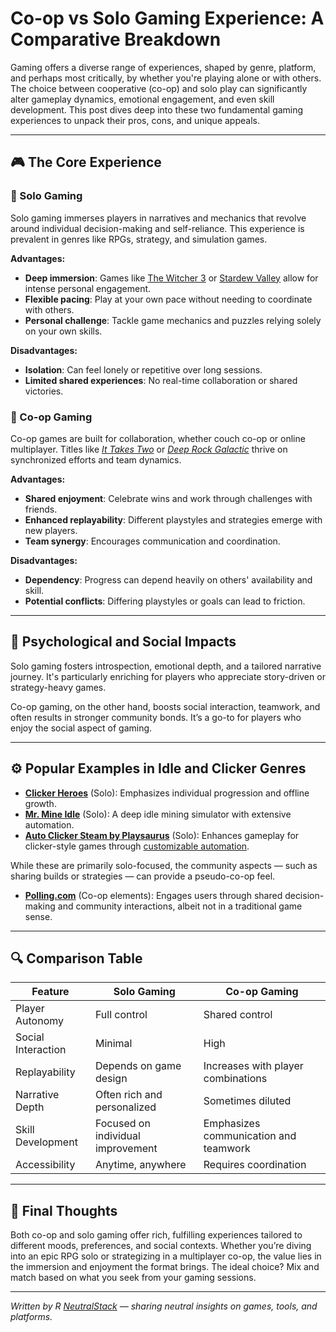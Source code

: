 # Co-op vs Solo Gaming Experience: A Comparative Breakdown

Gaming offers a diverse range of experiences, shaped by genre, platform, and perhaps most critically, by whether you're playing alone or with others. The choice between cooperative (co-op) and solo play can significantly alter gameplay dynamics, emotional engagement, and even skill development. This post dives deep into these two fundamental gaming experiences to unpack their pros, cons, and unique appeals.

---

## 🎮 The Core Experience

### 🧍 Solo Gaming
Solo gaming immerses players in narratives and mechanics that revolve around individual decision-making and self-reliance. This experience is prevalent in genres like RPGs, strategy, and simulation games.

**Advantages:**
- **Deep immersion**: Games like [The Witcher 3](https://store.steampowered.com/app/292030/The_Witcher_3_Wild_Hunt/) or [Stardew Valley](https://store.steampowered.com/app/413150/Stardew_Valley/) allow for intense personal engagement.
- **Flexible pacing**: Play at your own pace without needing to coordinate with others.
- **Personal challenge**: Tackle game mechanics and puzzles relying solely on your own skills.

**Disadvantages:**
- **Isolation**: Can feel lonely or repetitive over long sessions.
- **Limited shared experiences**: No real-time collaboration or shared victories.

### 👥 Co-op Gaming
Co-op games are built for collaboration, whether couch co-op or online multiplayer. Titles like *[It Takes Two](https://store.steampowered.com/app/1426210/It_Takes_Two/)* or *[Deep Rock Galactic](https://store.steampowered.com/app/548430/Deep_Rock_Galactic/)* thrive on synchronized efforts and team dynamics.

**Advantages:**
- **Shared enjoyment**: Celebrate wins and work through challenges with friends.
- **Enhanced replayability**: Different playstyles and strategies emerge with new players.
- **Team synergy**: Encourages communication and coordination.

**Disadvantages:**
- **Dependency**: Progress can depend heavily on others' availability and skill.
- **Potential conflicts**: Differing playstyles or goals can lead to friction.

---

## 🧠 Psychological and Social Impacts

Solo gaming fosters introspection, emotional depth, and a tailored narrative journey. It's particularly enriching for players who appreciate story-driven or strategy-heavy games.

Co-op gaming, on the other hand, boosts social interaction, teamwork, and often results in stronger community bonds. It’s a go-to for players who enjoy the social aspect of gaming.

---

## ⚙️ Popular Examples in Idle and Clicker Genres

- **[Clicker Heroes](https://www.clickerheroes.com/)** (Solo): Emphasizes individual progression and offline growth.
- **[Mr. Mine Idle](https://store.steampowered.com/app/1397920/MrMine/)** (Solo): A deep idle mining simulator with extensive automation.
- **[Auto Clicker Steam by Playsaurus](https://store.steampowered.com/app/2888120/Auto_Clicker/)** (Solo): Enhances gameplay for clicker-style games through [customizable automation](https://blog.autoclicker.com/auto-clicker-gaming-how-to-instantly-improve-your-gaming-experience/).

While these are primarily solo-focused, the community aspects — such as sharing builds or strategies — can provide a pseudo-co-op feel.

- **[Polling.com](https://www.polling.com)** (Co-op elements): Engages users through shared decision-making and community interactions, albeit not in a traditional game sense.

---

## 🔍 Comparison Table

| Feature                        | Solo Gaming                           | Co-op Gaming                         |
|-------------------------------|----------------------------------------|--------------------------------------|
| Player Autonomy               | Full control                           | Shared control                       |
| Social Interaction            | Minimal                                | High                                 |
| Replayability                 | Depends on game design                 | Increases with player combinations   |
| Narrative Depth               | Often rich and personalized            | Sometimes diluted                    |
| Skill Development             | Focused on individual improvement      | Emphasizes communication and teamwork|
| Accessibility                 | Anytime, anywhere                      | Requires coordination                |

---

## 🎯 Final Thoughts

Both co-op and solo gaming offer rich, fulfilling experiences tailored to different moods, preferences, and social contexts. Whether you’re diving into an epic RPG solo or strategizing in a multiplayer co-op, the value lies in the immersion and enjoyment the format brings. The ideal choice? Mix and match based on what you seek from your gaming sessions.

---

*Written by R [NeutralStack](https://github.com/neutralstack) — sharing neutral insights on games, tools, and platforms.*
